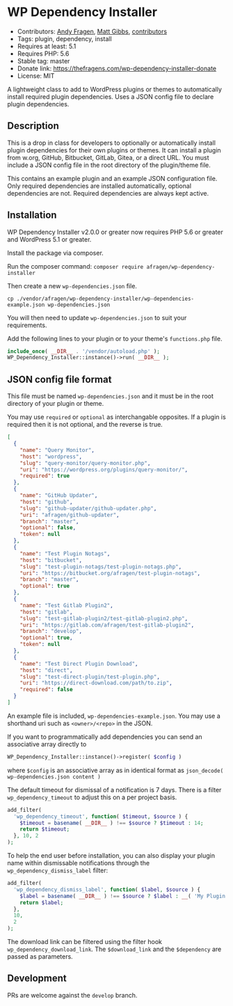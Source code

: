 # WP Dependency Installer
* Contributors: [Andy Fragen](https://github.com/afragen), [Matt Gibbs](https://github.com/mgibbs189), [contributors](https://github.com/afragen/wp-dependency-installer/graphs/contributors)
* Tags: plugin, dependency, install
* Requires at least: 5.1
* Requires PHP: 5.6
* Stable tag: master
* Donate link: <https://thefragens.com/wp-dependency-installer-donate>
* License: MIT

A lightweight class to add to WordPress plugins or themes to automatically install required plugin dependencies. Uses a JSON config file to declare plugin dependencies.

## Description

This is a drop in class for developers to optionally or automatically install plugin dependencies for their own plugins or themes. It can install a plugin from w.org, GitHub, Bitbucket, GitLab, Gitea, or a direct URL. You must include a JSON config file in the root directory of the plugin/theme file.

This contains an example plugin and an example JSON configuration file. Only required dependencies are installed automatically, optional dependencies are not. Required dependencies are always kept active.

## Installation

WP Dependency Installer v2.0.0 or greater now requires PHP 5.6 or greater and WordPress 5.1 or greater.

Install the package via composer.

Run the composer command: ```composer require afragen/wp-dependency-installer```

Then create a new `wp-dependencies.json` file.

```cp ./vendor/afragen/wp-dependency-installer/wp-dependencies-example.json wp-dependencies.json```

You will then need to update `wp-dependencies.json` to suit your requirements.

Add the following lines to your plugin or to your theme's `functions.php` file.

```php
include_once( __DIR__ . '/vendor/autoload.php' );
WP_Dependency_Installer::instance()->run( __DIR__ );
```

## JSON config file format

This file must be named `wp-dependencies.json` and it must be in the root directory of your plugin or theme.

You may use `required` or `optional` as interchangable opposites. If a plugin is required then it is not optional, and the reverse is true.

```json
[
  {
    "name": "Query Monitor",
    "host": "wordpress",
    "slug": "query-monitor/query-monitor.php",
    "uri": "https://wordpress.org/plugins/query-monitor/",
    "required": true
  },
  {
    "name": "GitHub Updater",
    "host": "github",
    "slug": "github-updater/github-updater.php",
    "uri": "afragen/github-updater",
    "branch": "master",
    "optional": false,
    "token": null
  },
  {
    "name": "Test Plugin Notags",
    "host": "bitbucket",
    "slug": "test-plugin-notags/test-plugin-notags.php",
    "uri": "https://bitbucket.org/afragen/test-plugin-notags",
    "branch": "master",
    "optional": true
  },
  {
    "name": "Test Gitlab Plugin2",
    "host": "gitlab",
    "slug": "test-gitlab-plugin2/test-gitlab-plugin2.php",
    "uri": "https://gitlab.com/afragen/test-gitlab-plugin2",
    "branch": "develop",
    "optional": true,
    "token": null
  },
  {
    "name": "Test Direct Plugin Download",
    "host": "direct",
    "slug": "test-direct-plugin/test-plugin.php",
    "uri": "https://direct-download.com/path/to.zip",
    "required": false
  }
]
```

An example file is included, `wp-dependencies-example.json`. You may use a shorthand uri such as `<owner>/<repo>` in the JSON.

If you want to programmatically add dependencies you can send an associative array directly to

```php
WP_Dependency_Installer::instance()->register( $config )
```

where `$config` is an associative array as in identical format as `json_decode( wp-dependencies.json content )`

The default timeout for dismissal of a notification is 7 days. There is a filter `wp_dependency_timeout` to adjust this on a per project basis.

```php
add_filter(
  'wp_dependency_timeout', function( $timeout, $source ) {
    $timeout = basename( __DIR__ ) !== $source ? $timeout : 14;
    return $timeout;
  }, 10, 2
);
```

To help the end user before installation, you can also display your plugin name within dismissable notifications through the `wp_dependency_dismiss_label` filter:

```php
add_filter(
  'wp_dependency_dismiss_label', function( $label, $source ) {
    $label = basename( __DIR__ ) !== $source ? $label : __( 'My Plugin Name', 'my-plugin-domain' );
    return $label;
  },
  10,
  2
);
```

The download link can be filtered using the filter hook `wp_dependency_download_link`. The `$download_link` and the `$dependency` are passed as parameters.

## Development

PRs are welcome against the `develop` branch.
